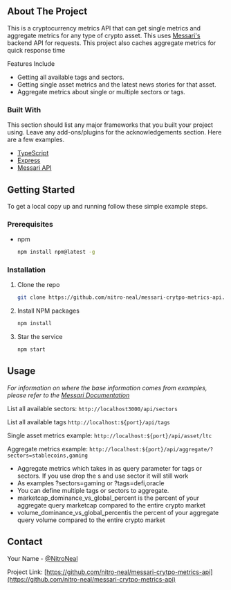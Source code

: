 <!-- ABOUT THE PROJECT -->

## About The Project

This is a cryptocurrency metrics API that can get single metrics and aggregate metrics for any type of crypto asset. This uses [Messari's](https://messari.io/) backend API for requests. This project also caches aggregate metrics for quick response time

Features Include

- Getting all available tags and sectors.
- Getting single asset metrics and the latest news stories for that asset.
- Aggregate metrics about single or multiple sectors or tags.

### Built With

This section should list any major frameworks that you built your project using. Leave any add-ons/plugins for the acknowledgements section. Here are a few examples.

- [TypeScript](https://www.typescriptlang.org/)
- [Express](https://expressjs.com/)
- [Messari API](https://messari.io/api/docs)

<!-- GETTING STARTED -->

## Getting Started

To get a local copy up and running follow these simple example steps.

### Prerequisites

- npm
  ```sh
  npm install npm@latest -g
  ```

### Installation

1. Clone the repo
   ```sh
   git clone https://github.com/nitro-neal/messari-crytpo-metrics-api.git
   ```
2. Install NPM packages
   ```sh
   npm install
   ```
3. Star the service
   ```sh
   npm start
   ```

<!-- USAGE EXAMPLES -->

## Usage

_For information on where the base information comes from examples, please refer to the [Messari Documentation](https://messari.io/api/docs)_

List all available sectors: `http://localhost3000/api/sectors`

List all available tags `http://localhost:${port}/api/tags`

Single asset metrics example: `http://localhost:${port}/api/asset/ltc`

Aggregate metrics example: `http://localhost:${port}/api/aggregate/?sectors=stablecoins,gaming`

- Aggregate metrics which takes in as query parameter for tags or sectors. If you use drop the s and use sector it will still work
- As examples ?sectors=gaming or ?tags=defi,oracle
- You can define multiple tags or sectors to aggregate.
- marketcap_dominance_vs_global_percent is the percent of your aggregate query marketcap compared to the entire crypto market
- volume_dominance_vs_global_percentis the percent of your aggregate query volume compared to the entire crypto market

<!-- CONTACT -->

## Contact

Your Name - [@NitroNeal](https://twitter.com/NitroNeal)

Project Link: [https://github.com/nitro-neal/messari-crytpo-metrics-api](https://github.com/nitro-neal/messari-crytpo-metrics-api)
